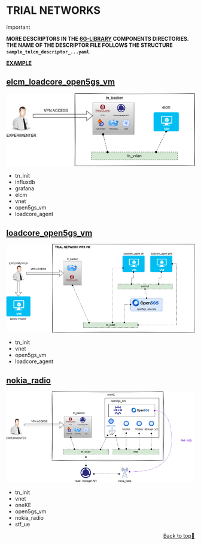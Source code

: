 <a name="readme-top"></a>

# TRIAL NETWORKS

> [!IMPORTANT]
> **MORE DESCRIPTORS IN THE [6G-LIBRARY](https://github.com/6G-SANDBOX/6G-Library) COMPONENTS DIRECTORIES. THE NAME OF THE DESCRIPTOR FILE FOLLOWS THE STRUCTURE `sample_tnlcm_descriptor_...yaml`**.
> 
> [**EXAMPLE**](https://github.com/6G-SANDBOX/6G-Library/blob/main/elcm/sample_tnlcm_descriptor.yaml)

## [elcm_loadcore_open5gs_vm](elcm_loadcore_open5gs_vm.yaml)

![elcm_loadcore](https://github.com/6G-SANDBOX/6G-Library/blob/assets/elcm/elcm.png)

* tn_init
* influxdb
* grafana
* elcm
* vnet
* open5gs_vm
* loadcore_agent

## [loadcore_open5gs_vm](loadcore_open5gs_vm.yaml)

![loadcore_open5gs_vm](https://github.com/6G-SANDBOX/6G-Library/blob/assets/loadcore/loadcore_open5gs_vm.png)

* tn_init
* vnet
* open5gs_vm
* loadcore_agent

## [nokia_radio](./nokia_radio.yaml)

![nokia_radio](https://github.com/6G-SANDBOX/6G-Library/blob/assets/nokia_radio/nokia_radio.png)

* tn_init
* vnet
* oneKE
* open5gs_vm
* nokia_radio
* stf_ue

<p align="right"><a href="#readme-top">Back to top&#x1F53C;</a></p>
